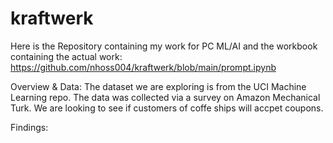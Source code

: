 # kraftwerk

Here is the Repository containing my work for PC ML/AI and the workbook containing the actual work:
https://github.com/nhoss004/kraftwerk/blob/main/prompt.ipynb

Overview & Data:
The dataset we are exploring is from the UCI Machine Learning repo. The data was collected via a survey on Amazon Mechanical Turk. We are looking to see if customers of coffe ships will accpet coupons. 


Findings:
